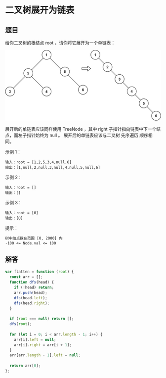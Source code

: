 # 二叉树展开为链表

## 题目

给你二叉树的根结点 root ，请你将它展开为一个单链表：

<img src='img/105-1.jpeg' />

展开后的单链表应该同样使用 TreeNode ，其中 right 子指针指向链表中下一个结点，而左子指针始终为 null 。
展开后的单链表应该与二叉树 先序遍历 顺序相同。

示例 1：
```
输入：root = [1,2,5,3,4,null,6]
输出：[1,null,2,null,3,null,4,null,5,null,6]
```
示例 2：
```
输入：root = []
输出：[]
```
示例 3：
```
输入：root = [0]
输出：[0]
```

提示：
```
树中结点数在范围 [0, 2000] 内
-100 <= Node.val <= 100
```

## 解答
```js
var flatten = function (root) {
  const arr = [];
  function dfs(head) {
    if (!head) return;
    arr.push(head);
    dfs(head.left);
    dfs(head.right);
  }

  if (root === null) return [];
  dfs(root);

  for (let i = 0; i < arr.length - 1; i++) {
    arr[i].left = null;
    arr[i].right = arr[i + 1];
  }
  arr[arr.length - 1].left = null;

  return arr[0];
};
```